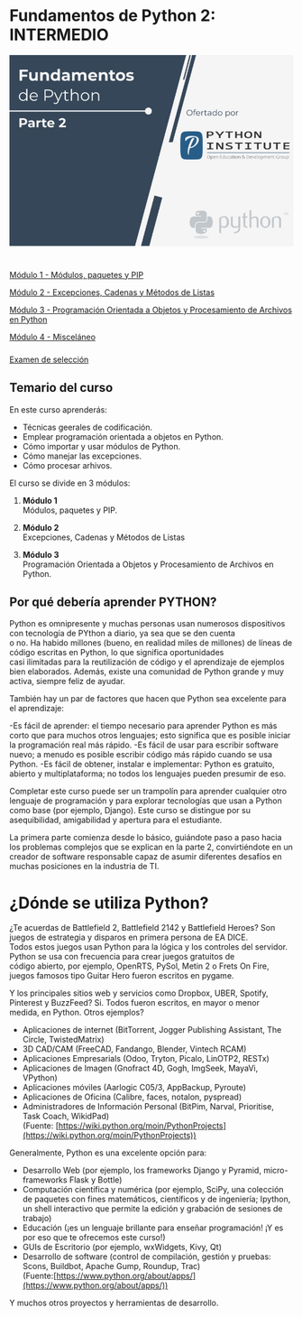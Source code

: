 # Fundamentos de Python 2: INTERMEDIO  

<p align="center">
<img src="img/PCAP2.jpg">
</p>  

#  

[Módulo 1 - Módulos, paquetes y PIP](./Modulo1/README.md)  

[Módulo 2 - Excepciones, Cadenas y Métodos de Listas](./Modulo2/README.md)  

[Módulo 3 - Programación Orientada a Objetos y Procesamiento de Archivos en Python](./Modulo3/README.md)  

[Módulo 4 - Misceláneo](./Modulo4/README.md)  

###

[Examen de selección]()

###  

## Temario del curso  

En este curso aprenderás:  

- Técnicas geerales de codificación.
- Emplear programación orientada a objetos en Python.
- Cómo importar y usar módulos de Python.  
- Cómo manejar las excepciones.  
- Cómo procesar arhivos.  

El curso se divide en 3 módulos:  

1. **Módulo 1**  
Módulos, paquetes y PIP.

2. **Módulo 2**  
Excepciones, Cadenas y Métodos de Listas  

3. **Módulo 3**  
Programación Orientada a Objetos y Procesamiento de Archivos en Python.  


## **Por qué debería aprender PYTHON?**  

Python es omnipresente y muchas personas usan numerosos dispositivos con tecnología de PYthon a diario, ya sea que se den cuenta  
o no. Ha habido millones (bueno, en realidad miles de millones) de líneas de código escritas en Python, lo que significa oportunidades  
casi ilimitadas para la reutilización de código y el aprendizaje de ejemplos bien elaborados. Además, existe una comunidad de Python 
grande y muy activa, siempre feliz de ayudar.

También hay un par de factores que hacen que Python sea excelente para el aprendizaje:

-Es fácil de aprender: el tiempo necesario para aprender Python es más corto que para muchos otros lenguajes; esto significa que 
es posible iniciar la programación real más rápido.
-Es fácil de usar para escribir software nuevo; a menudo es posible escribir código más rápido cuando se usa Python.
-Es fácil de obtener, instalar e implementar: Python es gratuito, abierto y multiplataforma; no todos los lenguajes pueden presumir de eso.  

Completar este curso puede ser un trampolín para aprender cualquier otro lenguaje de programación y para explorar tecnologías que 
usan a Python como base (por ejemplo, Django). Este curso se distingue por su asequibilidad, amigabilidad y apertura para el estudiante.

La primera parte comienza desde lo básico, guiándote paso a paso hacia los problemas complejos que se explican en la parte 2, 
convirtiéndote en un creador de software responsable capaz de asumir diferentes desafíos en muchas posiciones en la industria de TI.


# **¿Dónde se utiliza Python?**  

¿Te acuerdas de Battlefield 2, Battlefield 2142 y Battlefield Heroes? Son juegos de estrategia y disparos en primera persona de EA DICE.  
Todos estos juegos usan Python para la lógica y los controles del servidor. Python se usa con frecuencia para crear juegos gratuitos de  
código abierto, por ejemplo, OpenRTS, PySol, Metin 2 o Frets On Fire, juegos famosos tipo Guitar Hero fueron escritos en pygame.  

Y los principales sitios web y servicios como Dropbox, UBER, Spotify, Pinterest y BuzzFeed? Si. Todos fueron escritos, en mayor o menor  
medida, en Python. Otros ejemplos?  

- Aplicaciones de internet (BitTorrent, Jogger Publishing Assistant, The Circle, TwistedMatrix)  
- 3D CAD/CAM (FreeCAD, Fandango, Blender, Vintech RCAM)  
- Aplicaciones Empresarials (Odoo, Tryton, Picalo, LinOTP2, RESTx)  
- Aplicaciones de Imagen (Gnofract 4D, Gogh, ImgSeek, MayaVi, VPython)  
- Aplicaciones móviles (Aarlogic C05/3, AppBackup, Pyroute)  
- Aplicaciones de Oficina (Calibre, faces, notalon, pyspread)  
- Administradores de Información Personal (BitPim, Narval, Prioritise, Task Coach, WikidPad)  
(Fuente: [https://wiki.python.org/moin/PythonProjects](https://wiki.python.org/moin/PythonProjects))  

Generalmente, Python es una excelente opción para:

- Desarrollo Web (por ejemplo, los frameworks Django y Pyramid, micro-frameworks Flask y Bottle)  
- Computación científica y numérica (por ejemplo, SciPy, una colección de paquetes con fines matemáticos, científicos y de 
ingeniería; Ipython, un shell interactivo que permite la edición y grabación de sesiones de trabajo)  
- Educación (¡es un lenguaje brillante para enseñar programación! ¡Y es por eso que te ofrecemos este curso!)  
- GUIs de Escritorio (por ejemplo, wxWidgets, Kivy, Qt)  
- Desarrollo de software (control de compilación, gestión y pruebas: Scons, Buildbot, Apache Gump, Roundup, Trac)  
(Fuente:[https://www.python.org/about/apps/](https://www.python.org/about/apps/))  

Y muchos otros proyectos y herramientas de desarrollo.
